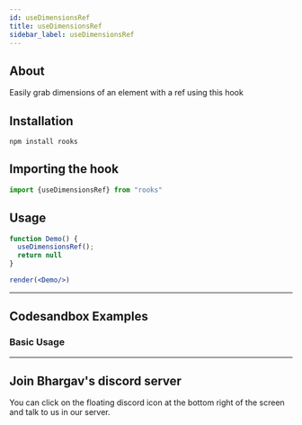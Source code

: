 ```yaml
---
id: useDimensionsRef
title: useDimensionsRef
sidebar_label: useDimensionsRef
---
```



## About
Easily grab dimensions of an element with a ref using this hook


[//]: # (Main)

## Installation

```
npm install rooks
```

## Importing the hook

```javascript
import {useDimensionsRef} from "rooks"
```

## Usage

```jsx
function Demo() {
  useDimensionsRef();
  return null
}

render(<Demo/>)
```

---

## Codesandbox Examples

### Basic Usage


---
## Join Bhargav's discord server
You can click on the floating discord icon at the bottom right of the screen and talk to us in our server.
